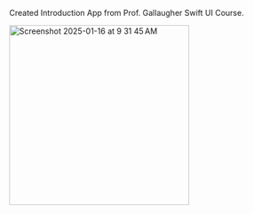 Created Introduction App from Prof. Gallaugher Swift UI Course.

<img width="324" alt="Screenshot 2025-01-16 at 9 31 45 AM" src="https://github.com/user-attachments/assets/7fc1c690-9fe3-48bb-b4b5-dd40cb77c2ea" />
